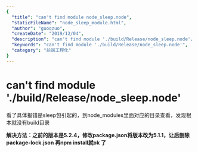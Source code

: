 ```yaml
---
{
  "title": "can't find module node_sleep.node",
  "staticFileName": "node_sleep_module.html",
  "author": "guoqzuo",
  "createDate": "2019/12/04",
  "description": "can't find module './build/Release/node_sleep.node'，看了具体报错是sleep包引起的，到node_modules里面对应的目录查看，发现根本就没有build目录，解决方法：之前的版本是5.2.4，修改package.json将版本改为5.1.1，让后删除package-lock.json 再npm install就ok 了",
  "keywords": "can't find module './build/Release/node_sleep.node'",
  "category": "前端工程化"
}
---
```


# can't find module './build/Release/node_sleep.node'

看了具体报错是sleep包引起的，到node_modules里面对应的目录查看，发现根本就没有build目录

**解决方法：之前的版本是5.2.4，修改package.json将版本改为5.1.1，让后删除package-lock.json 再npm install就ok 了**